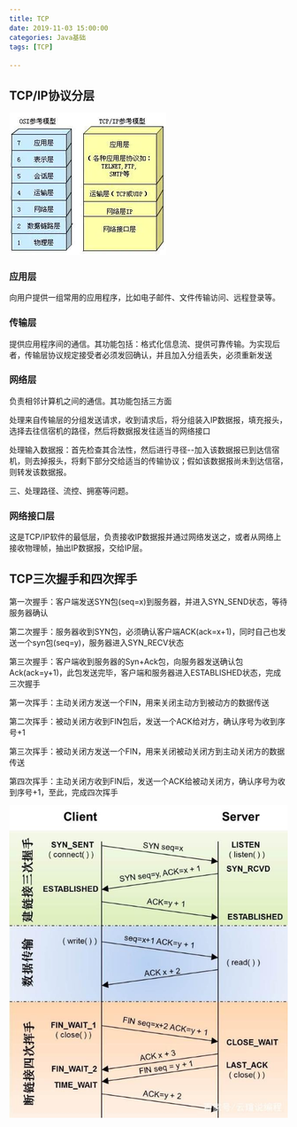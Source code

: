 ```yaml
---
title: TCP
date: 2019-11-03 15:00:00
categories: Java基础
tags: [TCP]

---
```


## TCP/IP协议分层

<img src="../../images/TCPIP协议分层.png">

### 应用层

向用户提供一组常用的应用程序，比如电子邮件、文件传输访问、远程登录等。

### 传输层

提供应用程序间的通信。其功能包括：格式化信息流、提供可靠传输。为实现后者，传输层协议规定接受者必须发回确认，并且加入分组丢失，必须重新发送

### 网络层

负责相邻计算机之间的通信。其功能包括三方面

处理来自传输层的分组发送请求，收到请求后，将分组装入IP数据报，填充报头，选择去往信宿机的路径，然后将数据报发往适当的网络接口

处理输入数据报：首先检查其合法性，然后进行寻径--加入该数据报已到达信宿机，则去掉报头，将剩下部分交给适当的传输协议；假如该数据报尚未到达信宿，则转发该数据报。

三、处理路径、流控、拥塞等问题。

### 网络接口层

这是TCP/IP软件的最低层，负责接收IP数据报并通过网络发送之，或者从网络上接收物理帧，抽出IP数据报，交给IP层。



## TCP三次握手和四次挥手

第一次握手：客户端发送SYN包(seq=x)到服务器，并进入SYN_SEND状态，等待服务器确认

第二次握手：服务器收到SYN包，必须确认客户端ACK(ack=x+1)，同时自己也发送一个syn包(seq=y)，服务器进入SYN_RECV状态

第三次握手：客户端收到服务器的Syn+Ack包，向服务器发送确认包Ack(ack=y+1)，此包发送完毕，客户端和服务器进入ESTABLISHED状态，完成三次握手

第一次挥手：主动关闭方发送一个FIN，用来关闭主动方到被动方的数据传送

第二次挥手：被动关闭方收到FIN包后，发送一个ACK给对方，确认序号为收到序号+1

第三次挥手：被动关闭方发送一个FIN，用来关闭被动关闭方到主动关闭方的数据传送

第四次挥手：主动关闭方收到FIN后，发送一个ACK给被动关闭方，确认序号为收到序号+1，至此，完成四次挥手

<img src="../../images/TCP三次握手四次挥手.jpg">